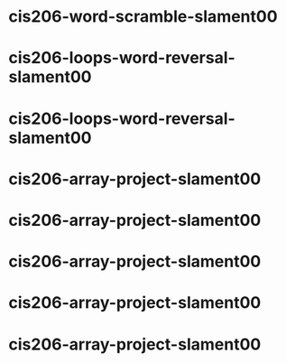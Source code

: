 # cis206-word-scramble-slament00
# cis206-loops-word-reversal-slament00
# cis206-loops-word-reversal-slament00
# cis206-array-project-slament00
# cis206-array-project-slament00
# cis206-array-project-slament00
# cis206-array-project-slament00
# cis206-array-project-slament00
